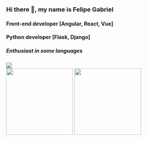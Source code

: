 ### Hi there 👋, my name is Felipe Gabriel

#### Front-end developer [Angular, React, Vue]
#### Python developer [Flask, Django]
##### Enthusiast in some languages

<div>
<a href="https://www.linkedin.com/in/felipe-gabriel-2386541b0/" target="_blank"><img src="https://img.shields.io/badge/-LinkedIn-%230077B5?style=for-the-badge&logo=linkedin&logoColor=white"></a> 
<!-- <a href="#" target="_blank"><img src="https://img.shields.io/badge/Discord-7289DA?style=for-the-badge&logo=discord&logoColor=white" target="_blank"></a>  -->
<!-- <a href="https://www.instagram.com/umcertofelipe/" target="_blank"><img src="https://img.shields.io/badge/-Instagram-%23E4405F?style=for-the-badge&logo=instagram&logoColor=white"></a> -->
</div>

<div>
  <img height="180em" src="https://github-readme-stats.vercel.app/api?username=oFelipeGabriel&show_icons=true&theme=algolia&include_all_commits=true&count_private=true"/>
  <img height="180em" src="https://github-readme-stats.vercel.app/api/top-langs/?username=oFelipeGabriel&layout=compact&langs_count=6&theme=algolia"/>
</div>


<!--
**oFelipeGabriel/oFelipeGabriel** is a ✨ _special_ ✨ repository because its `README.md` (this file) appears on your GitHub profile.

Here are some ideas to get you started:

- 🔭 I’m currently working on ...
- 🌱 I’m currently learning ...
- 👯 I’m looking to collaborate on ...
- 🤔 I’m looking for help with ...
- 💬 Ask me about ...
- 📫 How to reach me: ...
- 😄 Pronouns: ...
- ⚡ Fun fact: ...
-->
